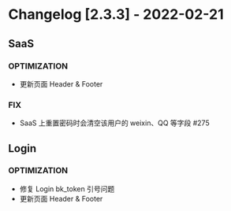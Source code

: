 <!-- generated by script, do not modify it manually -->
# Changelog [2.3.3] - 2022-02-21 

## SaaS

### OPTIMIZATION

- 更新页面 Header &amp; Footer

### FIX

- SaaS 上重置密码时会清空该用户的 weixin、QQ 等字段 #275

## Login

### OPTIMIZATION

- 修复 Login bk_token 引号问题
- 更新页面 Header &amp; Footer


